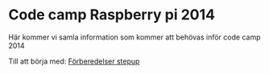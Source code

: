 Code camp Raspberry pi 2014
===========================


Här kommer vi samla information som kommer att behövas inför code camp 2014

Till att börja med: [Förberedelser stepup](docs/STEPUP.md)
